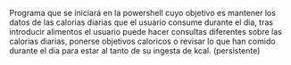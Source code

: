 Programa que se iniciará en la powershell cuyo objetivo es mantener los datos de las calorias diarias que el usuario consume durante el dia, 
tras introducir alimentos el usuario puede hacer consultas diferentes sobre las calorias diarias, ponerse objetivos caloricos o revisar lo 
que han comido durante el dia para estar al tanto de su ingesta de kcal. (persistente)
